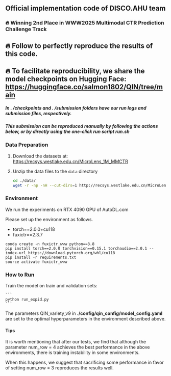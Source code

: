 ## Official implementation code of DISCO.AHU team
### 🔥 Winning 2nd Place in WWW2025 Multimodal CTR Prediction Challenge Track

## 🔥 Follow to perfectly reproduce the results of this code.
## 🔥 To facilitate reproducibility, we share the model checkpoints on Hugging Face: https://huggingface.co/salmon1802/QIN/tree/main

##### In . /checkpoints and . /submission folders have our run logs and submission files, respectively.

##### This submission can be reproduced manually by following the actions below, or by directly using the one-click run script run.sh

### Data Preparation

1. Download the datasets at: https://recsys.westlake.edu.cn/MicroLens_1M_MMCTR

2. Unzip the data files to the `data` directory

    ```bash
   cd ./data/
   wget -r -np -nH --cut-dirs=1 http://recsys.westlake.edu.cn/MicroLens_1M_MMCTR/MicroLens_1M_x1/
    ```

### Environment

We run the experiments on RTX 4090 GPU of AutoDL.com

Please set up the environment as follows. 

+ torch==2.0.0+cu118
+ fuxictr==2.3.7

```
conda create -n fuxictr_www python==3.8
pip install torch==2.0.0 torchvision==0.15.1 torchaudio==2.0.1 --index-url https://download.pytorch.org/whl/cu118
pip install -r requirements.txt
source activate fuxictr_www
```

### How to Run

 Train the model on train and validation sets:

    ```
    python run_expid.py
    ```
The parameters QIN_variety_v9 in __./config/qin_config/model_config.yaml__ are set to the optimal hyperparameters in the environment described above.

#### Tips
It is worth mentioning that after our tests, we find that although the parameter num_row = 4 achieves the best performance in the above environments, there is training instability in some environments.

When this happens, we suggest that sacrificing some performance in favor of setting num_row = 3 reproduces the results well.


